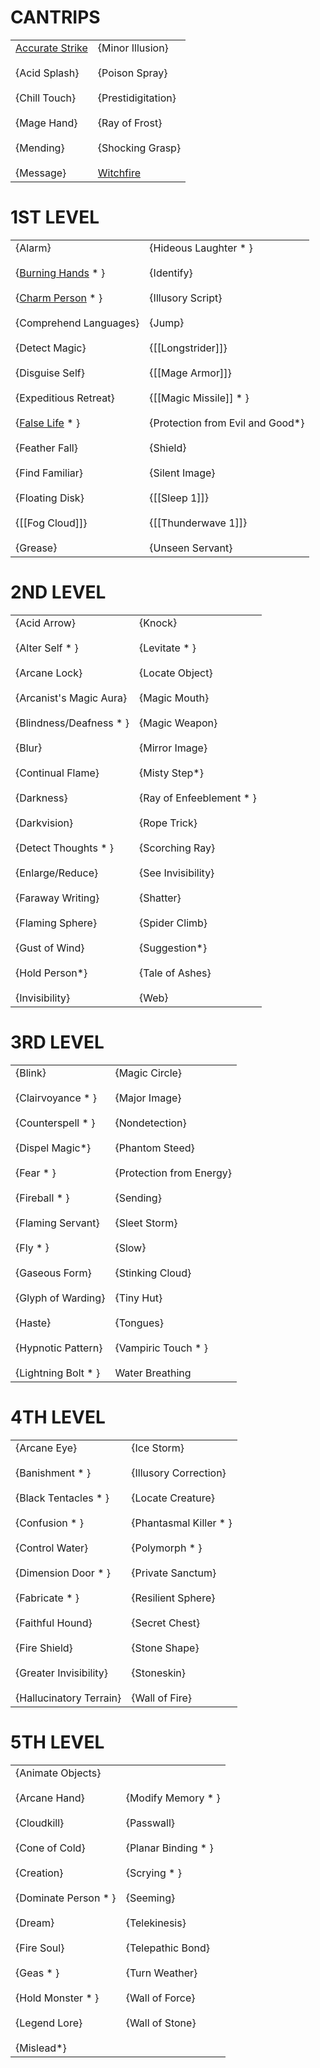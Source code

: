 # CANTRIPS

|   |   |
|---|---|
|[Accurate Strike](https://skroxiousdm.github.io/SkroxiousDM/6.Spells/Spell%20Descriptions/0%20Cantrips/ACCURATE%20STRIKE)<br><br>{Acid Splash}<br><br>{Chill Touch}<br><br>{Mage Hand}<br><br>{Mending}<br><br>{Message}|{Minor Illusion}<br><br>{Poison Spray}<br><br>{Prestidigitation}<br><br>{Ray of Frost}<br><br>{Shocking Grasp}<br><br>[Witchfire](https://skroxiousdm.github.io/SkroxiousDM/6.Spells/Spell%20Descriptions/0%20Cantrips/WITCHFIRE)|

# 1ST LEVEL

|   |   |
|---|---|
{Alarm}<br><br>{[Burning Hands](https://skroxiousdm.github.io/SkroxiousDM/6.Spells/Spell%20Descriptions/1st%20Level/Burning%20Hands) * }<br><br>{[Charm Person](https://skroxiousdm.github.io/SkroxiousDM/6.Spells/Spell%20Descriptions/1st%20Level/Charm%20Person) * }<br><br>{Comprehend Languages}<br><br>{Detect Magic}<br><br>{Disguise Self}<br><br>{Expeditious Retreat}<br><br>{[False Life](https://skroxiousdm.github.io/SkroxiousDM/6.Spells/Spell%20Descriptions/1st%20Level/False%20Life) * }<br><br>{Feather Fall}<br><br>{Find Familiar}<br><br>{Floating Disk}<br><br>{[[Fog Cloud]]}<br><br>{Grease}|{Hideous Laughter * }<br><br>{Identify}<br><br>{Illusory Script}<br><br>{Jump}<br><br>{[[Longstrider]]}<br><br>{[[Mage Armor]]}<br><br>{[[Magic Missile]] * }<br><br>{Protection from Evil and Good*}<br><br>{Shield}<br><br>{Silent Image}<br><br>{[[Sleep 1]]}<br><br>{[[Thunderwave 1]]}<br><br>{Unseen Servant}|

# 2ND LEVEL

|   |   |
|---|---|
|{Acid Arrow}<br><br>{Alter Self * }<br><br>{Arcane Lock}<br><br>{Arcanist's Magic Aura}<br><br>{Blindness/Deafness * }<br><br>{Blur}<br><br>{Continual Flame}<br><br>{Darkness}<br><br>{Darkvision}<br><br>{Detect Thoughts * }<br><br>{Enlarge/Reduce}<br><br>{Faraway Writing}<br><br>{Flaming Sphere}<br><br>{Gust of Wind}<br><br>{Hold Person*}<br><br>{Invisibility}|{Knock}<br><br>{Levitate * }<br><br>{Locate Object}<br><br>{Magic Mouth}<br><br>{Magic Weapon}<br><br>{Mirror Image}<br><br>{Misty Step*}<br><br>{Ray of Enfeeblement * }<br><br>{Rope Trick}<br><br>{Scorching Ray}<br><br>{See Invisibility}<br><br>{Shatter}<br><br>{Spider Climb}<br><br>{Suggestion*}<br><br>{Tale of Ashes}<br><br>{Web}|

# 3RD LEVEL

|   |   |
|---|---|
|{Blink}<br><br>{Clairvoyance * }<br><br>{Counterspell * }<br><br>{Dispel Magic*}<br><br>{Fear * }<br><br>{Fireball * }<br><br>{Flaming Servant}<br><br>{Fly * }<br><br>{Gaseous Form}<br><br>{Glyph of Warding}<br><br>{Haste}<br><br>{Hypnotic Pattern}<br><br>{Lightning Bolt * }|{Magic Circle}<br><br>{Major Image}<br><br>{Nondetection}<br><br>{Phantom Steed}<br><br>{Protection from Energy}<br><br>{Sending}<br><br>{Sleet Storm}<br><br>{Slow}<br><br>{Stinking Cloud}<br><br>{Tiny Hut}<br><br>{Tongues}<br><br>{Vampiric Touch * }<br><br>Water Breathing|

# 4TH LEVEL

|   |   |
|---|---|
|{Arcane Eye}<br><br>{Banishment * }<br><br>{Black Tentacles * }<br><br>{Confusion * }<br><br>{Control Water}<br><br>{Dimension Door * }<br><br>{Fabricate * }<br><br>{Faithful Hound}<br><br>{Fire Shield}<br><br>{Greater Invisibility}<br><br>{Hallucinatory Terrain}|{Ice Storm}<br><br>{Illusory Correction}<br><br>{Locate Creature}<br><br>{Phantasmal Killer * }<br><br>{Polymorph * }<br><br>{Private Sanctum}<br><br>{Resilient Sphere}<br><br>{Secret Chest}<br><br>{Stone Shape}<br><br>{Stoneskin}<br><br>{Wall of Fire}|

# 5TH LEVEL

|   |   |
|---|---|
|{Animate Objects}<br><br>{Arcane Hand}<br><br>{Cloudkill}<br><br>{Cone of Cold}<br><br>{Creation}<br><br>{Dominate Person * }<br><br>{Dream}<br><br>{Fire Soul}<br><br>{Geas * }<br><br>{Hold Monster * }<br><br>{Legend Lore}<br><br>{Mislead*}|{Modify Memory * }<br><br>{Passwall}<br><br>{Planar Binding * }<br><br>{Scrying * }<br><br>{Seeming}<br><br>{Telekinesis}<br><br>{Telepathic Bond}<br><br>{Turn Weather}<br><br>{Wall of Force}<br><br>{Wall of Stone}|
